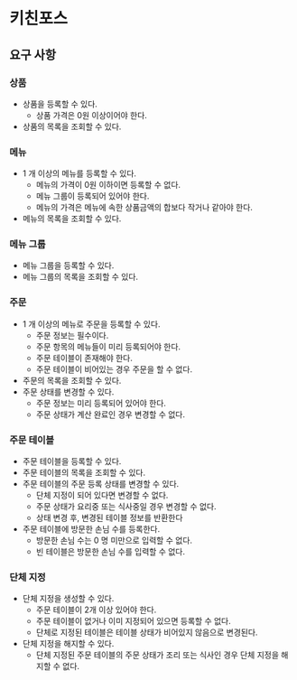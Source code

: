 # 키친포스

## 요구 사항
### 상품

* 상품을 등록할 수 있다.
    * 상품 가격은 0원 이상이어야 한다.
* 상품의 목록을 조회할 수 있다.


### 메뉴

* 1 개 이상의 메뉴를 등록할 수 있다.
    * 메뉴의 가격이 0원 이하이면 등록할 수 없다.
    * 메뉴 그룹이 등록되어 있어야 한다.
    * 메뉴의 가격은 메뉴에 속한 상품금액의 합보다 작거나 같아야 한다.
* 메뉴의 목록을 조회할 수 있다.

### 메뉴 그룹

* 메뉴 그룹을 등록할 수 있다.
* 메뉴 그룹의 목록을 조회할 수 있다.

### 주문

* 1 개 이상의 메뉴로 주문을 등록할 수 있다.
    * 주문 정보는 필수이다.
    * 주문 항목의 메뉴들이 미리 등록되어야 한다.
    * 주문 테이블이 존재해야 한다.
    * 주문 테이블이 비어있는 경우 주문을 할 수 없다.
* 주문의 목록을 조회할 수 있다.
* 주문 상태를 변경할 수 있다.
    * 주문 정보는 미리 등록되어 있어야 한다.
    * 주문 상태가 계산 완료인 경우 변경할 수 없다.

### 주문 테이블

* 주문 테이블을 등록할 수 있다.
* 주문 테이블의 목록을 조회할 수 있다.
* 주문 테이블의 주문 등록 상태를 변경할 수 있다.
    * 단체 지정이 되어 있다면 변경할 수 없다.
    * 주문 상태가 요리중 또는 식사중일 경우 변경할 수 없다.
    * 상태 변경 후, 변경된 테이블 정보를 반환한다
* 주문 테이블에 방문한 손님 수를 등록한다.
    * 방문한 손님 수는 0 명 미만으로 입력할 수 없다.
    * 빈 테이블은 방문한 손님 수를 입력할 수 없다.

### 단체 지정

* 단체 지정을 생성할 수 있다.
    * 주문 테이블이 2개 이상 있어야 한다.
    * 주문 테이블이 없거나 이미 지정되어 있으면 등록할 수 없다.
    * 단체로 지정된 테이블은 테이블 상태가 비어있지 않음으로 변경된다.
* 단체 지정을 해지할 수 있다.
    * 단체 지정된 주문 테이블의 주문 상태가 조리 또는 식사인 경우 단체 지정을 해지할 수 없다.
